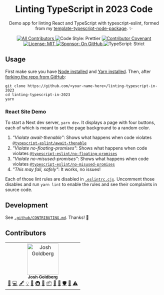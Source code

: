 <h1 align="center">Linting TypeScript in 2023 Code</h1>

<p align="center">Demo app for linting React and TypeScript with typescript-eslint, formed from my <a href="https://github.com/JoshuaKGoldberg/template-typescript-node-package">template-typescript-node-package</a>. ✨</p>

<p align="center">
	<!-- ALL-CONTRIBUTORS-BADGE:START - Do not remove or modify this section -->
	<a href="#contributors">
		<img alt="All Contributors" src="https://img.shields.io/badge/all_contributors-1-21bb42.svg" />
	</a>
	<!-- ALL-CONTRIBUTORS-BADGE:END -->
	<img alt="Code Style: Prettier" src="https://img.shields.io/badge/code_style-prettier-21bb42.svg" />
	<a href="https://github.com/JoshuaKGoldberg/linting-typescript-in-2023/blob/main/.github/CODE_OF_CONDUCT.md">
		<img alt="Contributor Covenant" src="https://img.shields.io/badge/code_of_conduct-contributor_covenant-21bb42" />
	</a>
	<a href="https://github.com/JoshuaKGoldberg/linting-typescript-in-2023/blob/main/LICENSE.md">
	    <img alt="License: MIT" src="https://img.shields.io/github/license/JoshuaKGoldberg/linting-typescript-in-2023?color=21bb42">
    </a>
	<a href="https://github.com/sponsors/JoshuaKGoldberg">
    	<img alt="Sponsor: On GitHub" src="https://img.shields.io/badge/sponsor-on_github-21bb42.svg" />
    </a>
    <img alt="TypeScript: Strict" src="https://img.shields.io/badge/typescript-strict-21bb42.svg" />
</p>

## Usage

First make sure you have [Node installed](https://nodejs.org/en/download) and [Yarn installed](https://yarnpkg.com/getting-started/install).
Then, after [forking the repo from GitHub](https://help.github.com/articles/fork-a-repo):

```shell
git clone https://github.com/<your-name-here>/linting-typescript-in-2023
cd linting-typescript-in-2023
yarn
```

### React Site Demo

To start a Next dev server, `yarn dev`.
It displays a page with four buttons, each of which is meant to set the page background to a random color.

1. _"Violate await-thenable"_: Shows what happens when code violates [`@typescript-eslint/await-thenable`](https://typescript-eslint.io/rules/await-thenable)
2. _"Violate no-floating-promises"_: Shows what happens when code violates [`@typescript-eslint/no-floating-promises`](https://typescript-eslint.io/rules/no-floating-promises)
3. _"Violate no-misused-promises"_: Shows what happens when code violates [`@typescript-eslint/no-misused-promises`](https://typescript-eslint.io/rules/no-misused-promises)
4. _"This may fail, safely"_: It works, no issues!

Each of those lint rules are disabled in [`.eslintrc.cjs`](./.eslintrc.cjs).
Uncomment those disables and run `yarn lint` to enable the rules and see their complaints in source code.

## Development

See [`.github/CONTRIBUTING.md`](./.github/CONTRIBUTING.md).
Thanks! 💖

## Contributors

<!-- ALL-CONTRIBUTORS-LIST:START - Do not remove or modify this section -->
<!-- prettier-ignore-start -->
<!-- markdownlint-disable -->
<!-- spellchecker: disable -->
<table>
  <tbody>
    <tr>
      <td align="center"><a href="http://www.joshuakgoldberg.com"><img src="https://avatars.githubusercontent.com/u/3335181?v=4?s=100" width="100px;" alt="Josh Goldberg"/><br /><sub><b>Josh Goldberg</b></sub></a><br /><a href="https://github.com/JoshuaKGoldberg/linting-typescript-in-2023/issues?q=author%3AJoshuaKGoldberg" title="Bug reports">🐛</a> <a href="https://github.com/JoshuaKGoldberg/linting-typescript-in-2023/commits?author=JoshuaKGoldberg" title="Code">💻</a> <a href="#content-JoshuaKGoldberg" title="Content">🖋</a> <a href="#example-JoshuaKGoldberg" title="Examples">💡</a> <a href="#ideas-JoshuaKGoldberg" title="Ideas, Planning, & Feedback">🤔</a> <a href="#infra-JoshuaKGoldberg" title="Infrastructure (Hosting, Build-Tools, etc)">🚇</a> <a href="#maintenance-JoshuaKGoldberg" title="Maintenance">🚧</a> <a href="#platform-JoshuaKGoldberg" title="Packaging/porting to new platform">📦</a> <a href="#projectManagement-JoshuaKGoldberg" title="Project Management">📆</a> <a href="https://github.com/JoshuaKGoldberg/linting-typescript-in-2023/pulls?q=is%3Apr+reviewed-by%3AJoshuaKGoldberg" title="Reviewed Pull Requests">👀</a> <a href="#security-JoshuaKGoldberg" title="Security">🛡️</a> <a href="#tool-JoshuaKGoldberg" title="Tools">🔧</a> <a href="https://github.com/JoshuaKGoldberg/linting-typescript-in-2023/commits?author=JoshuaKGoldberg" title="Tests">⚠️</a></td>
    </tr>
  </tbody>
</table>

<!-- spellchecker: enable -->
<!-- markdownlint-restore -->
<!-- prettier-ignore-end -->

<!-- ALL-CONTRIBUTORS-LIST:END -->
